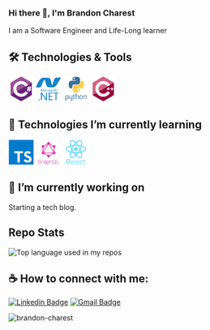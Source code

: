 ### Hi there 👋, I'm Brandon Charest

I am a Software Engineer and Life-Long learner

🛠 Technologies & Tools
---
<img src="https://raw.githubusercontent.com/devicons/devicon/00f02ef57fb7601fd1ddcc2fe6fe670fef3ae3e4/icons/csharp/csharp-original.svg" width="50" height="50"/> <img src="https://raw.githubusercontent.com/devicons/devicon/00f02ef57fb7601fd1ddcc2fe6fe670fef3ae3e4/icons/dot-net/dot-net-plain-wordmark.svg" width="50" height="50"/> <img src="https://raw.githubusercontent.com/devicons/devicon/00f02ef57fb7601fd1ddcc2fe6fe670fef3ae3e4/icons/python/python-original-wordmark.svg" width="50" height="50"/> <img src="https://raw.githubusercontent.com/devicons/devicon/00f02ef57fb7601fd1ddcc2fe6fe670fef3ae3e4/icons/cplusplus/cplusplus-original.svg" width="50" height="50"/>


🌱 Technologies I’m currently learning 
---
<img src="https://raw.githubusercontent.com/devicons/devicon/00f02ef57fb7601fd1ddcc2fe6fe670fef3ae3e4/icons/typescript/typescript-original.svg" width="50" height="50"/> <img src="https://raw.githubusercontent.com/devicons/devicon/00f02ef57fb7601fd1ddcc2fe6fe670fef3ae3e4/icons/graphql/graphql-plain-wordmark.svg" width="50" height="50"/> <img src="https://raw.githubusercontent.com/devicons/devicon/00f02ef57fb7601fd1ddcc2fe6fe670fef3ae3e4/icons/react/react-original-wordmark.svg" width="50" height="50"/>


🔭 I’m currently working on
---
Starting a tech blog.

Repo Stats
---
<img width="" src="https://github-readme-stats.vercel.app/api/top-langs/?username=brandon-charest&layout=compact&theme=dracula" alt="Top language used in my repos" />


☕ How to connect with me:
---
[![Linkedin Badge](https://img.shields.io/badge/-LinkedIn-blue?style=flat-square&logo=Linkedin&logoColor=white&link=https://www.linkedin.com/in/brandon-charest)](www.linkedin.com/in/brandon-charest)
[![Gmail Badge](https://img.shields.io/badge/-Gmail-c14438?style=flat-square&logo=Gmail&logoColor=white&link=mailto:shuklaraghav321.com)](mailto:b.charest019@gmail.com)



<img src="https://komarev.com/ghpvc/?username=brandon-charest" alt="brandon-charest" />
<!--

<img align="center" src="https://github-readme-stats.vercel.app/api/top-langs/?username=brandon-charest&langs_count=5" />

-->
>
